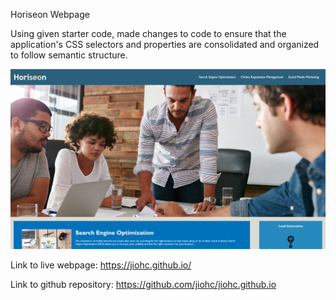 Horiseon Webpage

Using given starter code, made changes to code to ensure that the application's CSS selectors and properties are consolidated and organized to follow semantic structure.

![Horiseon Webpage](assets\images\HoriseonScreenshot.png?raw=true)

Link to live webpage: https://jiohc.github.io/

Link to github repository: https://github.com/jiohc/jiohc.github.io

